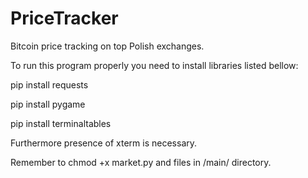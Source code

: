# PriceTracker
Bitcoin price tracking on top Polish exchanges.

To run this program properly you need to install libraries listed bellow:

pip install requests

pip install pygame

pip install terminaltables


Furthermore presence of xterm is necessary.

Remember to chmod +x market.py and files in /main/ directory.



